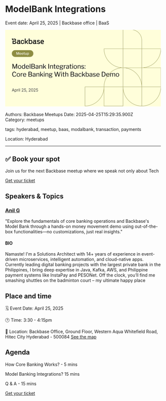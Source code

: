 # ModelBank Integrations

Event date: April 25, 2025 | Backbase office | BaaS

![](assets/placeholder.webp)

Authors: Backbase Meetups
Date: 2025-04-25T15:29:35.900Z  
Category: meetups

tags: hyderabad, meetup, baas, modalbank, transaction, payments

Location: Hyderabad
 
--- 
  
## ✅ Book your spot

Join us for the next Backbase meetup where we speak not only about Tech

[Get your ticket](https://www.meetup.com/backbase-meetups/)

## Speakers & Topics

### [Anil G](https://www.linkedin.com/in/g-anil/)
"Explore the fundamentals of core banking operations and Backbase's Model Bank through a hands-on money movement demo using out-of-the-box functionalities—no customizations, just real insights."

#### BIO
Namaste! I'm a Solutions Architect with 14+ years of experience in event-driven microservices, intelligent automation, and cloud-native apps. Currently leading digital banking projects with the largest private bank in the Philippines, I bring deep expertise in Java, Kafka, AWS, and Philippine payment systems like InstaPay and PESONet. Off the clock, you’ll find me smashing shuttles on the badminton court – my ultimate happy place

## Place and time

🗓️ Event Date: April 25, 2025

🕑 Time: 3:30 - 4:15pm

📍 Location: Backbase Office, Ground Floor, Western Aqua Whitefield Road, Hitec City Hyderabad - 500084 
[See the map](https://maps.app.goo.gl/zSPnbmr9i9EAFD747)

## Agenda

How Core Banking Works? - 5 mins

Model Banking Integrations? 15 mins

Q & A - 15 mins

[Get your ticket](https://www.meetup.com/backbase-meetups/)
<!-- vale on -->